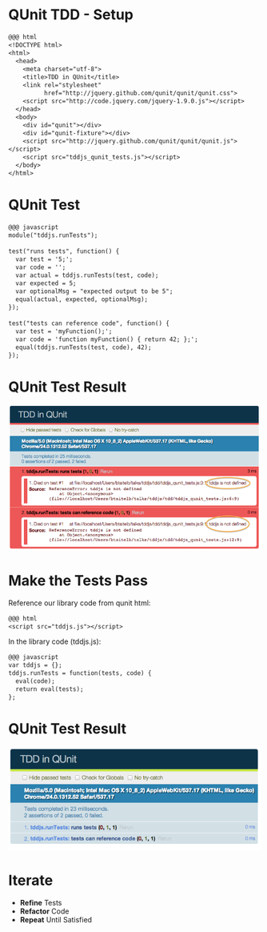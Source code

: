 <!SLIDE code smaller small-hrefs subsection>
# QUnit TDD - Setup

    @@@ html
    <!DOCTYPE html>
    <html>
      <head>
        <meta charset="utf-8">
        <title>TDD in QUnit</title>
        <link rel="stylesheet" 
              href="http://jquery.github.com/qunit/qunit/qunit.css">
        <script src="http://code.jquery.com/jquery-1.9.0.js"></script>
      </head>
      <body>
        <div id="qunit"></div>
        <div id="qunit-fixture"></div>
        <script src="http://jquery.github.com/qunit/qunit/qunit.js"></script>
        <script src="tddjs_qunit_tests.js"></script>
      </body>
    </html>

<!SLIDE code smaller subsection>
# QUnit Test

    @@@ javascript
    module("tddjs.runTests");

    test("runs tests", function() {
      var test = '5;';
      var code = '';
      var actual = tddjs.runTests(test, code);
      var expected = 5;
      var optionalMsg = "expected output to be 5";
      equal(actual, expected, optionalMsg);
    });

    test("tests can reference code", function() {
      var test = 'myFunction();';
      var code = 'function myFunction() { return 42; };';
      equal(tddjs.runTests(test, code), 42);
    });


<!SLIDE subsection>
# QUnit Test Result
![qunit failing because no tddjs defined](../img/qunit_fail_no_tddjs.png)

<!SLIDE subsection code smaller>
# Make the Tests Pass

Reference our library code from qunit html:

    @@@ html
    <script src="tddjs.js"></script>

In the library code (tddjs.js):

    @@@ javascript
    var tddjs = {};
    tddjs.runTests = function(tests, code) {
      eval(code);
      return eval(tests);
    };


<!SLIDE subsection>
# QUnit Test Result
![qunit passing with eval in tddjs](../img/qunit_pass.png)

<!SLIDE subsection bullets>
# Iterate

* **Refine** Tests
* **Refactor** Code
* **Repeat** Until Satisfied


